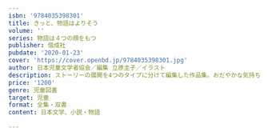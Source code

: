 ```yaml
---
isbn: '9784035398301'
title: きっと、物語はよりそう
volume: ''
series: 物語は４つの顔をもつ
publisher: 偕成社
pubdate: '2020-01-23'
cover: 'https://cover.openbd.jp/9784035398301.jpg'
author: 日本児童文学者協会／編集 立原圭子／イラスト
description: ストーリーの展開を4つのタイプに分けて編集した作品集。おだやかな気持ちになりたいときに読みたい作品を集めた。
price: '1200'
genre: 児童図書
target: 児童
format: 全集・双書
content: 日本文学、小説・物語

---
```

